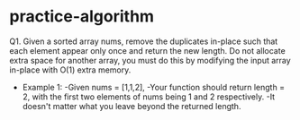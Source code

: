 # practice-algorithm

Q1. Given a sorted array nums, remove the duplicates in-place such that each element appear only once and return the new length.
Do not allocate extra space for another array, you must do this by modifying the input array in-place with O(1) extra memory.

- Example 1:
 -Given nums = [1,1,2],
 -Your function should return length = 2, with the first two elements of nums being 1 and 2 respectively.
 -It doesn't matter what you leave beyond the returned length.
